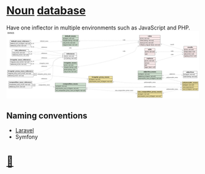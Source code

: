 # [Noun](http://en.wikipedia.org/wiki/Noun) [database]()
Have one inflector in multiple environments such as JavaScript and PHP.
![nouns](./doc/nouns.png?raw=true "nouns")
## Naming conventions
- [Laravel](https://webdevetc.com/blog/laravel-naming-conventions/#section_naming-database-tables-in-laravel)
- Symfony
# [📁](http://github.com/noud)